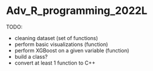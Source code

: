 # Adv_R_programming_2022L
TODO:
- cleaning dataset (set of functions)
- perform basic visualizations (function)
- perform XGBoost on a given variable (function)
- build a class?
- convert at least 1 function to C++
